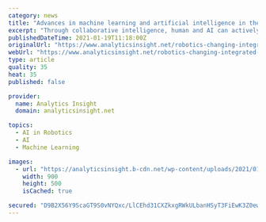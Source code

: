 ```yaml
---
category: news
title: "Advances in machine learning and artificial intelligence in the future could improve the functionality of cobots."
excerpt: "Through collaborative intelligence, human and AI can actively improve the complementary strengths of each other. Also, future advances in artificial intelligence and machine learning could improve the functionality of cobots."
publishedDateTime: 2021-01-19T11:18:00Z
originalUrl: "https://www.analyticsinsight.net/robotics-changing-integrated-human-robot-assembly-lines/"
webUrl: "https://www.analyticsinsight.net/robotics-changing-integrated-human-robot-assembly-lines/"
type: article
quality: 35
heat: 35
published: false

provider:
  name: Analytics Insight
  domain: analyticsinsight.net

topics:
  - AI in Robotics
  - AI
  - Machine Learning

images:
  - url: "https://analyticsinsight.b-cdn.net/wp-content/uploads/2021/01/Robots.jpg"
    width: 900
    height: 500
    isCached: true

secured: "D9B2X56Y9ScaGT9S0vNYQxc/LlCEhd31CXZkxgRWkULbanHSyT3FiEwK3Z0ewZOT9UdgWa7fhLCP08CvAHgdybrshy8LnRiZAZz1vKcV5EVt3ibNPxzN2QkPlvwWIYk+QDUYeQF0G1cyDuZqsoXLEiPlndOGIizo5EcP2NWN+BafT6+dTQjvrQtpmbgEoqtOfpOOkYpAOgfkerazG2k9yCpAbiUs1a1fPBrURLUMzf1+styGz7WS0ESJfnQ+tIcSPIVdqWvxcc0DhCI9QyHvXz45NsNreDq8AeY/9u9Sq/UcfiasUfM6AbNvSgBid7zBRQdAb+UzypDm1lTWFv+/h9UkjzJNgABPcXOv+n43nI0=;fr5t/p0mR8vpX1ZH23EzOw=="
---
```


